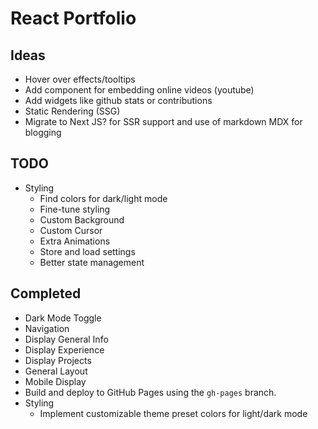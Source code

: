 # React Portfolio

## Ideas

- Hover over effects/tooltips
- Add component for embedding online videos (youtube)
- Add widgets like github stats or contributions
- Static Rendering (SSG)
- Migrate to Next JS? for SSR support and use of markdown MDX for blogging

## TODO

- Styling
  - Find colors for dark/light mode
  - Fine-tune styling
  - Custom Background
  - Custom Cursor
  - Extra Animations
  - Store and load settings
  - Better state management

## Completed

- Dark Mode Toggle
- Navigation
- Display General Info
- Display Experience
- Display Projects
- General Layout
- Mobile Display
- Build and deploy to GitHub Pages using the `gh-pages` branch.
- Styling
  - Implement customizable theme preset colors for light/dark mode
